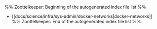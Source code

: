 %% Zoottelkeeper: Beginning of the autogenerated index file list  %%
-  [[docs/science/infra/sys-admin/docker-networks|docker-networks]]
%% Zoottelkeeper: End of the autogenerated index file list  %%
